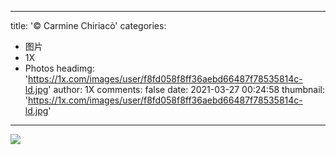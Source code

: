 
---
title: '© Carmine Chiriacò'
categories: 
 - 图片
 - 1X
 - Photos
headimg: 'https://1x.com/images/user/f8fd058f8ff36aebd66487f78535814c-ld.jpg'
author: 1X
comments: false
date: 2021-03-27 00:24:58
thumbnail: 'https://1x.com/images/user/f8fd058f8ff36aebd66487f78535814c-ld.jpg'
---

<div>   
<img src="https://1x.com/images/user/f8fd058f8ff36aebd66487f78535814c-ld.jpg" referrerpolicy="no-referrer">  
</div>
            